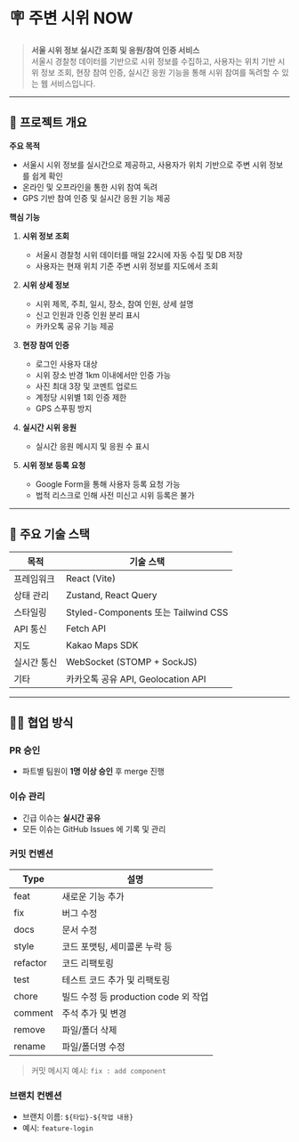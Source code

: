 # 🪧 주변 시위 NOW

> **서울 시위 정보 실시간 조회 및 응원/참여 인증 서비스**  
> 서울시 경찰청 데이터를 기반으로 시위 정보를 수집하고, 사용자는 위치 기반 시위 정보 조회, 현장 참여 인증, 실시간 응원 기능을 통해 시위 참여를 독려할 수 있는 웹 서비스입니다.

---

## 📌 프로젝트 개요

**주요 목적**

- 서울시 시위 정보를 실시간으로 제공하고, 사용자가 위치 기반으로 주변 시위 정보를 쉽게 확인
- 온라인 및 오프라인을 통한 시위 참여 독려
- GPS 기반 참여 인증 및 실시간 응원 기능 제공

**핵심 기능**

1. **시위 정보 조회**

   - 서울시 경찰청 시위 데이터를 매일 22시에 자동 수집 및 DB 저장
   - 사용자는 현재 위치 기준 주변 시위 정보를 지도에서 조회

2. **시위 상세 정보**

   - 시위 제목, 주최, 일시, 장소, 참여 인원, 상세 설명
   - 신고 인원과 인증 인원 분리 표시
   - 카카오톡 공유 기능 제공

3. **현장 참여 인증**

   - 로그인 사용자 대상
   - 시위 장소 반경 1km 이내에서만 인증 가능
   - 사진 최대 3장 및 코멘트 업로드
   - 계정당 시위별 1회 인증 제한
   - GPS 스푸핑 방지

4. **실시간 시위 응원**

   - 실시간 응원 메시지 및 응원 수 표시

5. **시위 정보 등록 요청**
   - Google Form을 통해 사용자 등록 요청 가능
   - 법적 리스크로 인해 사전 미신고 시위 등록은 불가

---

## 🚀 주요 기술 스택

| 목적        | 기술 스택                           |
| ----------- | ----------------------------------- |
| 프레임워크  | React (Vite)                        |
| 상태 관리   | Zustand, React Query                |
| 스타일링    | Styled-Components 또는 Tailwind CSS |
| API 통신    | Fetch API                           |
| 지도        | Kakao Maps SDK                      |
| 실시간 통신 | WebSocket (STOMP + SockJS)          |
| 기타        | 카카오톡 공유 API, Geolocation API  |

---

## 🧑‍💻 협업 방식

### PR 승인

- 파트별 팀원이 **1명 이상 승인** 후 merge 진행

### 이슈 관리

- 긴급 이슈는 **실시간 공유**
- 모든 이슈는 GitHub Issues 에 기록 및 관리

### 커밋 컨벤션

| Type     | 설명                                 |
| -------- | ------------------------------------ |
| feat     | 새로운 기능 추가                     |
| fix      | 버그 수정                            |
| docs     | 문서 수정                            |
| style    | 코드 포맷팅, 세미콜론 누락 등        |
| refactor | 코드 리팩토링                        |
| test     | 테스트 코드 추가 및 리팩토링         |
| chore    | 빌드 수정 등 production code 외 작업 |
| comment  | 주석 추가 및 변경                    |
| remove   | 파일/폴더 삭제                       |
| rename   | 파일/폴더명 수정                     |

> 커밋 메시지 예시: `fix : add component`

### 브랜치 컨벤션

- 브랜치 이름: `${타입}-${작업 내용}`
- 예시: `feature-login`
